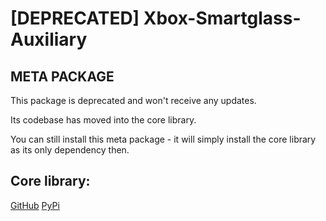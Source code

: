 # [DEPRECATED] Xbox-Smartglass-Auxiliary

## META PACKAGE

This package is deprecated and won't receive any updates.

Its codebase has moved into the core library.

You can still install this meta package - it will simply install the core library
as its only dependency then.

## Core library:

[GitHub](https://github.com/OpenXbox/xbox-smartglass-core-python)
[PyPi](https://pypi.org/project/xbox-smartglass-core)
